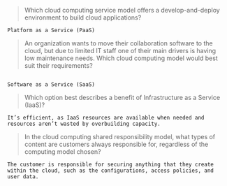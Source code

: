 >Which cloud computing service model offers a develop-and-deploy environment to build cloud applications?
```
Platform as a Service (PaaS)
```

>An organization wants to move their collaboration software to the cloud, but due to limited IT staff one of their main drivers is having low maintenance needs. Which cloud computing model would best suit their requirements?
```

Software as a Service (SaaS)
```

>Which option best describes a benefit of Infrastructure as a Service (IaaS)?
```
It’s efficient, as IaaS resources are available when needed and resources aren’t wasted by overbuilding capacity.
```

>In the cloud computing shared responsibility model, what types of content are customers always responsible for, regardless of the computing model chosen?
```
The customer is responsible for securing anything that they create within the cloud, such as the configurations, access policies, and user data.
```
